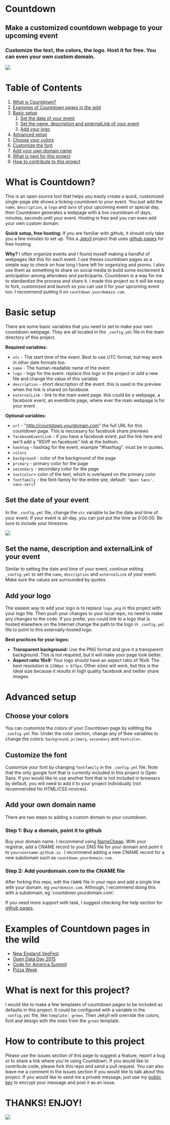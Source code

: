 # Countdown

## Make a customized countdown webpage to your upcoming event

### Customize the text, the colors, the logo. Host it for free. You can even your own custom domain.

![](assets/img/beyonce-countdown-01.gif)

# Table of Contents

1. [What is Countdown?](#what-is-countdown)
1. [Examples of Countdown pages in the wild](#examples-of-countdown-pages-in-the-wild)
1. [Basic setup](#basic-setup)
   1. [Set the date of your event](#set-the-date-of-your-event)
   1. [Set the name, description and externalLink of your event](##set-the-name-description-and-externallink-of-your-event)
   1. [Add your logo](#add-your-logo)
1. [Advanced setup](#advanced-setup)
  1. [Choose your colors](#choose-your-colors)
  1. [Customize the font](#customize-the-font)
  1. [Add your own domain name](#add-your-own-domain-name)
1. [What is next for this project](#what-is-next-for-this-project)
1. [How to contribute to this project](#how-to-contribute-to-this-project)


# What is Countdown?

This is an open source tool that helps you easily create a quick, customized single-page site shows a ticking countdown to your event. You just add the `name`, `description`, a `logo` and `date` of your upcoming event or special day, then Countdown generates a webpage with a live countdown of days, minutes, seconds until your event. Hosting is free and you can even add your own custom domain.

**Quick setup, free hosting:** If you are familiar with github, it should only take you a few minutes to set up. This a [Jekyll](https://jekyllrb.com) project that uses [github pages](https://pages.github.com/) for free hosting.

**Why?** I often organize events and I found myself making a handful of webpages like this for each event. I use theses countdown pages as a simple way to check on how long I have left for organizing and promo. I also use them as something to share on social media to build some excitement & anticipation among attendees and participants. Countdown is a way for me to standardize the process and share it. I made this project so it will be easy to fork, customized and launch so you can use it for your upcoming event too. I recommend putting it on `countdown.yourdomain.com`.

# Basic setup

There are some basic variables that you need to set to make your own countdown webpage. They are all located in the `_config.yml` file in the main directory of this project.

**Required variables:**

 * `utc` - The start time of the event. Best to use UTC format, but may work in other date formats too.
 * `name` - The human-readable name of the event
 * `logo` - logo for the event. replace this logo in the project or add a new file and change the value of this variable
 * `description` - short description of the event. this is used in the preview when the link is shared on facebook
 * `externalLink` - link to the main event page. this could be a webpage, a facebook event, an eventbrite page, where ever the main webpage is for your event

**Optional variables:**
 * `url` - "http://countdown.yourdomain.com" the full URL for this countdown page. This is neccesary for facebook share previews
 * `facebookEventLink` - if you have a facebook event, put the link here and we'll add a "RSVP on facebook" link at the bottom.
 * `hashtag` - hashtag for the event, example "#hashtag". must be in quotes.
 * `colors`
  * `background` - color of the background of the page
  * `primary` - primary color for the page
  * `secondary` - secondary color for the page
  * `textcolor`=  color of the text, which is overlayed on the primary color
 * `fontfamily` - the font-family for the entire site, default: `'Open Sans', sans-serif`

## Set the date of your event

In the `_config.yml` file, change the `utc` variable to be the date and time of your event. If your event is all-day, you can just put the time as 0:00:00. Be sure to include your timezone.

![](assets/img/set-the-time-of-your-event.png)

## Set the name, description and externalLink of your event

Similar to setting the date and time of your event, continue editing `_config.yml` to set the `name`, `description` and `externalLink` of your event. Make sure the values are surrounded by quotes.

## Add your logo

The easiest way to add your logo is to replace `logo.png` in this project with your logo file. Then push your changes to your local repo, no need to make any changes to the code. If you prefer, you could link to a logo that is hosted elsewhere on the Internet change the path to the logo in `_config.yml` file to point to this externally-hosted logo.

**Best practices for your logos:**
 * **Transparent background:** Use the PNG format and give it a transparent background. This is not required, but it will make your page look better.
 * **Aspect ratio 16x9:** Your logo should have an aspect ratio of 16x9. The best resolution is `1200px x 675px`. Other sizes will work, but this is the ideal size because it results in high quality facebook and twitter share images.

# Advanced setup

## Choose your colors

You can customize the colors of your Countdown page by editting the `_config.yml` file. Under the color section, change any of thee variables to change the colors: `background`, `primary`, `secondary` and `textcolor`.

## Customize the font

Customize your font by changing `fontfamily` in the `_config.yml` file. Note that the only google font that is currently included in this project is Open Sans. If you would like to use another font that is not included in browsers by default, you will need to add it to your project individually (not recommended for HTML/CSS novices).

## Add your own domain name

There are two steps to adding a custom domain to your countdown.

### Step 1: Buy a domain, point it to github

Buy your domain name. I recommend using [NameCheap](https://www.namecheap.com/). With your registrar, add a CNAME record to your DNS file for your domain and point it to `yourusername.github.io.` I recommend adding a new CNAME record for a new subdomain such as `countdown.yourdomain.com`.

### Step 2: Add yourdomain.com to the CNAME file
After forking this repo, edit the `CNAME` file in your repo and add a single line with your domain. eg `yourdomain.com`. Although, I recommend doing this with a subdomain, eg 'countdown.yourdomain.com'.

If you need more support with task, I suggest checking the help section for [github pages](https://pages.github.com).

# Examples of Countdown pages in the wild

 * [New England VegFest](http://countdown.newenglandvegfest.com)
 * [Open Data Day 2015](http://de.opendataday.org/countdown/)
 * [Code for America Summit](https://github.com/drewrwilson/Countdown-to-the-Summit)
 * [Pizza Week](https://pizzaweek.net)

# What is next for this project?

I would like to make a few templates of countdown pages to be included as defaults in this project. It could be configured with a variable in the `_config.yml` file, like `template: green`. Then Jekyll will override the colors, font and design with the ones from the `green` template.

# How to contribute to this project

Please use the issues section of this page to suggest a feature, report a bug or to share a link where you're using Countdown. If you would like to contribute code, please fork this repo and send a pull request. You can also leave me a comment in the issues section if you would like to talk about this project. If you would like to send me a private message, just use my [public key](https://drewrwilson.com/drewrwilson_public_key.asc) to encrypt your message and post it as an issue.

# THANKS! ENJOY!

![](assets/img/beyonce-countdown-02.gif)
